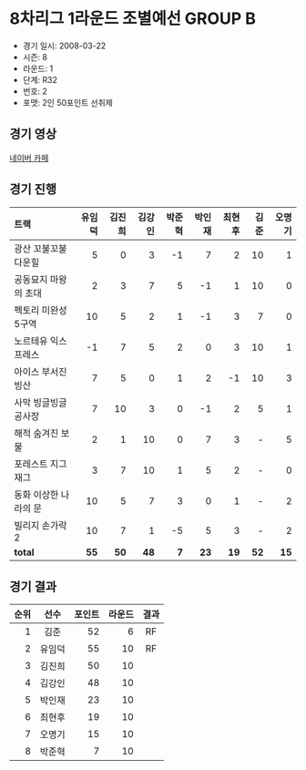 # 8차리그 1라운드 조별예선 GROUP B

- 경기 일시: 2008-03-22
- 시즌: 8
- 라운드: 1
- 단계: R32
- 번호: 2
- 포맷: 2인 50포인트 선취제





## 경기 영상
[네이버 카페](https://cafe.naver.com/leaguekart/96)

## 경기 진행

| 트랙 | 유임덕 | 김진희 | 김강인 | 박준혁 | 박인재 | 최현후 | 김준 | 오명기 |
|:---|---:|---:|---:|---:|---:|---:|---:|---:|
| 광산 꼬불꼬불 다운힐 | 5 | 0 | 3 | -1 | 7 | 2 | 10 | 1 |
| 공동묘지 마왕의 초대 | 2 | 3 | 7 | 5 | -1 | 1 | 10 | 0 |
| 펙토리 미완성 5구역 | 10 | 5 | 2 | 1 | -1 | 3 | 7 | 0 |
| 노르테유 익스프레스 | -1 | 7 | 5 | 2 | 0 | 3 | 10 | 1 |
| 아이스 부서진 빙산 | 7 | 5 | 0 | 1 | 2 | -1 | 10 | 3 |
| 사막 빙글빙글 공사장 | 7 | 10 | 3 | 0 | -1 | 2 | 5 | 1 |
| 해적 숨겨진 보물 | 2 | 1 | 10 | 0 | 7 | 3 | - | 5 |
| 포레스트 지그재그 | 3 | 7 | 10 | 1 | 5 | 2 | - | 0 |
| 동화 이상한 나라의 문 | 10 | 5 | 7 | 3 | 0 | 1 | - | 2 |
| 빌리지 손가락 2 | 10 | 7 | 1 | -5 | 5 | 3 | - | 2 |
| __total__ | __55__ | __50__ | __48__ | __7__ | __23__ | __19__ | __52__ | __15__ |




## 경기 결과

| 순위 | 선수 | 포인트 | 라운드 | 결과 |
|---:|:---:|---:|---:|:---:|
| 1 | 김준 | 52 | 6 | RF |
| 2 | 유임덕 | 55 | 10 | RF |
| 3 | 김진희 | 50 | 10 |  |
| 4 | 김강인 | 48 | 10 |  |
| 5 | 박인재 | 23 | 10 |  |
| 6 | 최현후 | 19 | 10 |  |
| 7 | 오명기 | 15 | 10 |  |
| 8 | 박준혁 | 7 | 10 |  |

